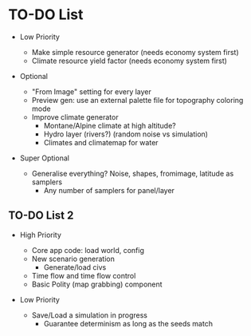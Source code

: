 # TO-DO List

- Low Priority
  - Make simple resource generator (needs economy system first)
  - Climate resource yield factor (needs economy system first)

- Optional
  - "From Image" setting for every layer
  - Preview gen: use an external palette file for topography coloring mode
  - Improve climate generator
    - Montane/Alpine climate at high altitude?
    - Hydro layer (rivers?) (random noise vs simulation)
    - Climates and climatemap for water

- Super Optional
  - Generalise everything? Noise, shapes, fromimage, latitude as samplers
    - Any number of samplers for panel/layer

## TO-DO List 2

- High Priority
  - Core app code: load world, config
  - New scenario generation
    - Generate/load civs
  - Time flow and time flow control
  - Basic Polity (map grabbing) component

- Low Priority
  - Save/Load a simulation in progress
    - Guarantee determinism as long as the seeds match
